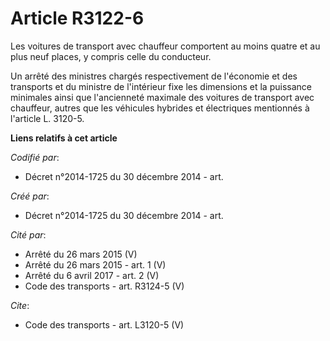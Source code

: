 # Article R3122-6

Les voitures de transport avec chauffeur comportent au moins quatre et au plus neuf places, y compris celle du conducteur. 

Un arrêté des ministres chargés respectivement de l'économie et des transports et du ministre de l'intérieur fixe les
dimensions et la puissance minimales ainsi que l'ancienneté maximale des voitures de transport avec chauffeur, autres que les
véhicules hybrides et électriques mentionnés à l'article L. 3120-5.

**Liens relatifs à cet article**

_Codifié par_:

  - Décret n°2014-1725 du 30 décembre 2014 - art.

_Créé par_:

  - Décret n°2014-1725 du 30 décembre 2014 - art.

_Cité par_:

  - Arrêté du 26 mars 2015 (V)
  - Arrêté du 26 mars 2015 - art. 1 (V)
  - Arrêté du 6 avril 2017 - art. 2 (V)
  - Code des transports - art. R3124-5 (V)

_Cite_:

  - Code des transports - art. L3120-5 (V)
